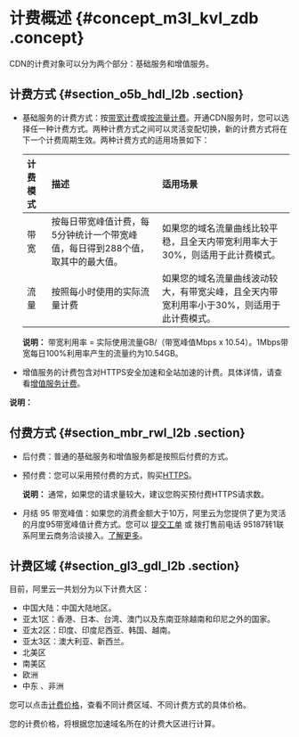 # 计费概述 {#concept_m3l_kvl_zdb .concept}

CDN的计费对象可以分为两个部分：基础服务和增值服务。

## 计费方式 {#section_o5b_hdl_l2b .section}

-   基础服务的计费方式：按[带宽计费](intl.zh-CN/产品定价/计费方式/基础服务计费.md#section_bcd_1wl_zdb)或[按流量计费](intl.zh-CN/产品定价/计费方式/基础服务计费.md#section_ejq_v5h_t2b)。开通CDN服务时，您可以选择任一种计费方式。两种计费方式之间可以灵活变配切换，新的计费方式将在下一个计费周期生效。两种计费方式的适用场景如下：

    |计费模式|描述|适用场景|
    |:---|:-|:---|
    |带宽|按每日带宽峰值计费，每5分钟统计一个带宽峰值，每日得到288个值，取其中的最大值。|如果您的域名流量曲线比较平稳，且全天内带宽利用率大于30%，则适用于此计费模式。|
    |流量|按照每小时使用的实际流量计费|如果您的域名流量曲线波动较大，有带宽尖峰，且全天内带宽利用率小于30%，则适用于此计费模式。|

    **说明：** 带宽利用率 = 实际使用流量GB/（带宽峰值Mbps x 10.54）。1Mbps带宽每日100%利用率产生的流量约为10.54GB。

-   增值服务的计费包含对HTTPS安全加速和全站加速的计费。具体详情，请查看[增值服务计费](intl.zh-CN/产品定价/计费方式/增值服务计费.md#)。

**说明：** 

## 付费方式 {#section_mbr_rwl_l2b .section}

-   后付费：普通的基础服务和增值服务都是按照后付费的方式。
-   预付费：您可以采用预付费的方式，购买[HTTPS](intl.zh-CN/产品定价/计费方式/预付费HTTPS.md#)。

    **说明：** 通常，如果您的请求量较大，建议您购买预付费HTTPS请求数。

-   月结 95 带宽峰值：如果您的消费金额大于10万，阿里云为您提供了更为灵活的月度95带宽峰值计费方式。您可以 [提交工单](https://workorder.console.aliyun.com/console.htm#/ticket/add?productCode=cdn&commonQuestionId=475&isSmart=true) 或 拨打售前电话 95187转1联系阿里云商务洽谈接入。[了解更多](https://help.aliyun.com/knowledge_detail/44313.html)。

## 计费区域 {#section_gl3_gdl_l2b .section}

目前，阿里云一共划分为以下计费大区：

-   中国大陆：中国大陆地区。
-   亚太1区：香港、日本、台湾、澳门以及东南亚除越南和印尼之外的国家。
-   亚太2区：印度、印度尼西亚、韩国、越南。
-   亚太3区：澳大利亚、新西兰。
-   北美区
-   南美区
-   欧洲
-   中东 、非洲

您可以点击[计费价格](https://www.alibabacloud.com/product/cdn/pricing)，查看不同计费区域、不同计费方式的具体价格。

您的计费价格，将根据您加速域名所在的计费大区进行计算。

